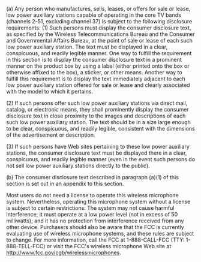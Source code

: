 (a) Any person who manufactures, sells, leases, or offers for sale or lease, low power auxiliary stations capable of operating in the core TV bands (channels 2-51, excluding channel 37) is subject to the following disclosure requirements: (1) Such persons must display the consumer disclosure text, as specified by the Wireless Telecommunications Bureau and the Consumer and Governmental Affairs Bureau, at the point of sale or lease of each such low power auxiliary station. The text must be displayed in a clear, conspicuous, and readily legible manner. One way to fulfill the requirement in this section is to display the consumer disclosure text in a prominent manner on the product box by using a label (either printed onto the box or otherwise affixed to the box), a sticker, or other means. Another way to fulfill this requirement is to display the text immediately adjacent to each low power auxiliary station offered for sale or lease and clearly associated with the model to which it pertains.

(2) If such persons offer such low power auxiliary stations via direct mail, catalog, or electronic means, they shall prominently display the consumer disclosure text in close proximity to the images and descriptions of each such low power auxiliary station. The text should be in a size large enough to be clear, conspicuous, and readily legible, consistent with the dimensions of the advertisement or description.

(3) If such persons have Web sites pertaining to these low power auxiliary stations, the consumer disclosure text must be displayed there in a clear, conspicuous, and readily legible manner (even in the event such persons do not sell low power auxiliary stations directly to the public).

(b) The consumer disclosure text described in paragraph (a)(1) of this section is set out in an appendix to this section.

Most users do not need a license to operate this wireless microphone system. Nevertheless, operating this microphone system without a license is subject to certain restrictions: The system may not cause harmful interference; it must operate at a low power level (not in excess of 50 milliwatts); and it has no protection from interference received from any other device. Purchasers should also be aware that the FCC is currently evaluating use of wireless microphone systems, and these rules are subject to change. For more information, call the FCC at 1-888-CALL-FCC (TTY: 1-888-TELL-FCC) or visit the FCC's wireless microphone Web site at http://www.fcc.gov/cgb/wirelessmicrophones.
                

